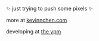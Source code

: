 ✨ just trying to push some pixels ✨

more at [kevinnchen.com](www.kevinnchen.com)

developing at [the ypm](https://github.com/YPM-Informatics/)
